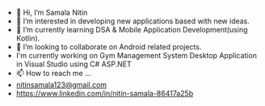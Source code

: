 - 👋 Hi, I’m Samala Nitin
- 👀 I’m interested in developing new applications based with new ideas.
- 🌱 I’m currently learning DSA & Mobile Application Development(using Kotlin).
- 💞️ I’m looking to collaborate on Android related projects.
- I'm currently working on Gym Management System Desktop Application in Visual Studio using C# ASP.NET
- 📫 How to reach me ...
- nitinsamala123@gmail.com 
- https://www.linkedin.com/in/nitin-samala-86417a25b
<!---
samalanitin/samalanitin is a ✨ special ✨ repository because its `README.md` (this file) appears on your GitHub profile.
You can click the Preview link to take a look at your changes.
--->
